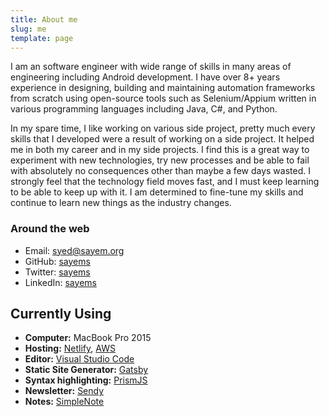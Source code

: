 ```yaml
---
title: About me
slug: me
template: page
---
```


I am an software engineer with wide range of skills in many areas of engineering including Android development. I have over 8+ years experience in designing, building and maintaining automation frameworks from scratch using open-source tools such as Selenium/Appium written in various programming languages including Java, C#, and Python.

In my spare time, I like working on various side project, pretty much every skills that I developed were a result of working on a side project. It helped me in both my career and in my side projects. I find this is a great way to experiment with new technologies, try new processes and be able to fail with absolutely no consequences other than maybe a few days wasted. I strongly feel that the technology field moves fast, and I must keep learning to be able to keep up with it. I am determined to fine-tune my skills and continue to learn new things as the industry changes.


### Around the web

- Email: [syed@sayem.org](mailto:syed@sayem.org)
- GitHub: [sayems](https://github.com/sayems)
- Twitter: [sayems](https://twitter.com/sayems)
- LinkedIn: [sayems](https://linkedin.com/in/sayems)

## Currently Using

- **Computer:** MacBook Pro 2015
- **Hosting:** [Netlify](https://netlify.com), [AWS](https://aws.amazon.com)
- **Editor:** [Visual Studio Code](https://code.visualstudio.com/)
- **Static Site Generator:** [Gatsby](https://gatsbyjs.org)
- **Syntax highlighting:** [PrismJS](http://prismjs.com/)
- **Newsletter:** [Sendy](https://sendy.co)
- **Notes:** [SimpleNote](https://simplenote.com/)
